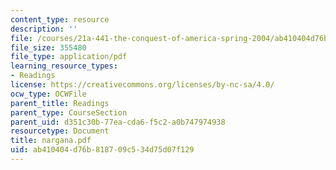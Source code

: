 ```yaml
---
content_type: resource
description: ''
file: /courses/21a-441-the-conquest-of-america-spring-2004/ab410404d76b818709c534d75d07f129_nargana.pdf
file_size: 355480
file_type: application/pdf
learning_resource_types:
- Readings
license: https://creativecommons.org/licenses/by-nc-sa/4.0/
ocw_type: OCWFile
parent_title: Readings
parent_type: CourseSection
parent_uid: d351c30b-77ea-cda6-f5c2-a0b747974938
resourcetype: Document
title: nargana.pdf
uid: ab410404-d76b-8187-09c5-34d75d07f129
---
```

